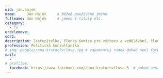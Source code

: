 ```yaml
---
uid: jan.hajek
name:     Jan Hájek  	# běžně používáné jméno
fullname: Jan Hájek  	# jméno s tituly etc.
category:
  - fv
ordclenove: 
odrz:
description: Zastupitelka, členka Komise pro výchovu a vzdělávání, členka místního sdružení # zobrazuje se v lide
profession: Politická konzultantka
# img: people/anna-kratochvilova.jpg # zakomentuj radek dokud není fotka
mail:
  - 
# profiles:
  facebook: https://www.facebook.com/anna.kratochvilova.5  # pokud nema, staci smazat tuto radku
---
```

